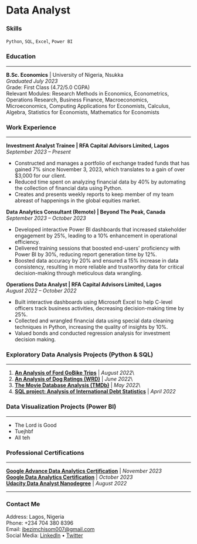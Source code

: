 # Data Analyst

### Skills
`Python`, `SQL`, `Excel`, `Power BI`

### Education
---
**B.Sc. Economics** | University of Nigeria, Nsukka\
_Graduated July 2023_\
Grade: First Class (4.72/5.0 CGPA)\
Relevant Modules: Research Methods in Economics, Econometrics, Operations Research, Business Finance, Macroeconomics, Microeconomics, Computing Applications for Economists, Calculus, Algebra, Statistics for Economists, Mathematics for Economists

### Work Experience
---
**Investment Analyst Trainee | RFA Capital Advisors Limited, Lagos**	               
_September 2023 – Present_
-	Constructed and manages a portfolio of exchange traded funds that has gained 7% since November 3, 2023, which translates to a gain of over $3,000 for our client.
-	Reduced time spent on analyzing financial data by 40% by automating the collection of financial data using Python.
-	Creates and presents weekly reports to keep member of my team abreast of happenings in the global equities market.

**Data Analytics Consultant (Remote) | Beyond The Peak, Canada**	                           
_September 2023 – October 2023_
-	Developed interactive Power BI dashboards that increased stakeholder engagement by 25%, leading to a 10% enhancement in operational efficiency.
-	Delivered training sessions that boosted end-users' proficiency with Power BI by 30%, reducing report generation time by 12%.
-	Boosted data accuracy by 20% and ensured a 15% increase in data consistency, resulting in more reliable and trustworthy data for critical decision-making through meticulous data wrangling.

**Operations Data Analyst | RFA Capital Advisors Limited, Lagos** 		               
_August 2022 – October 2022_
-	Built interactive dashboards using Microsoft Excel to help C-level officers track business activities, decreasing decision-making time by 25%.
-	Collected and wrangled financial data using special data cleaning techniques in Python, increasing the quality of insights by 10%.
-	Valued bonds and conducted regression analysis for investment decision making.

### Exploratory Data Analysis Projects (Python & SQL)
---
1. **[An Analysis of Ford GoBike Trips](https://github.com/ChisomIbezim/My-Portfolio/tree/main/Data%20Analysis%20Projects/Ford%20GoBike%20Analysis)** | _August 2022_\
2. **[An Analysis of Dog Ratings (WRD)](https://github.com/ChisomIbezim/My-Portfolio/tree/main/Data%20Analysis%20Projects/WeRateDogs%20Project)** | _June 2022_\
3. **[The Movie Database Analysis (TMDb)](https://github.com/ChisomIbezim/My-Portfolio/tree/main/Data%20Analysis%20Projects/TMDB%20Analysis)** | _May 2022_\
4. **[SQL project: Analysis of International Debt Statistics](https://github.com/ChisomIbezim/My-Portfolio/tree/main/Data%20Analysis%20Projects/Analyze%20International%20Debt%20Statistics)** | _April 2022_

### Data Visualization Projects (Power BI)
---
- The Lord is Good
- Tuejhbf
- All teh


### Professional Certifications
---

**[Google Advance Data Analytics Certification](https://coursera.org/share/948d429b769651e8aa0dcd3ec9e7aeee)** | _November 2023_\
**[Google Data Analytics Certification](https://coursera.org/share/f863162579f8debb15f17e539ab8463e)** | _October 2023_\
**[Udacity Data Analyst Nanodegree](https://confirm.udacity.com/JKQF5GUS)** | _August 2022_

---

### Contact Me
Address: Lagos, Nigeria\
Phone: +234 704 380 8396\
Email: ibezimchisom007@gmail.com\
Social Media: [LinkedIn](https://www.linkedin.com/in/ibezimchisom/) • [Twitter](https://twitter.com/ibezim_chisom)

